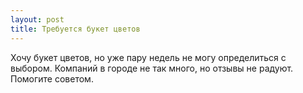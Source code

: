 ```yaml
---
layout: post 
title: Требуется букет цветов 
--- 
```

Хочу букет цветов, но уже пару недель не могу определиться с выбором. Компаний в городе не так много, но отзывы не радуют. Помогите советом.